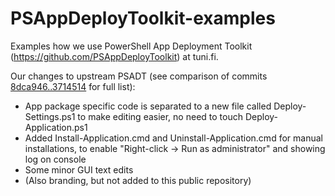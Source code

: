 # PSAppDeployToolkit-examples
Examples how we use PowerShell App Deployment Toolkit (https://github.com/PSAppDeployToolkit) at tuni.fi.

Our changes to upstream PSADT (see comparison of commits [8dca946..3714514](../../compare/8dca946..3714514) for full list):
- App package specific code is separated to a new file called Deploy-Settings.ps1 to make editing easier, no need to touch Deploy-Application.ps1
- Added Install-Application.cmd and Uninstall-Application.cmd for manual installations, to enable "Right-click -> Run as administrator" and showing log on console
- Some minor GUI text edits
- (Also branding, but not added to this public repository)
